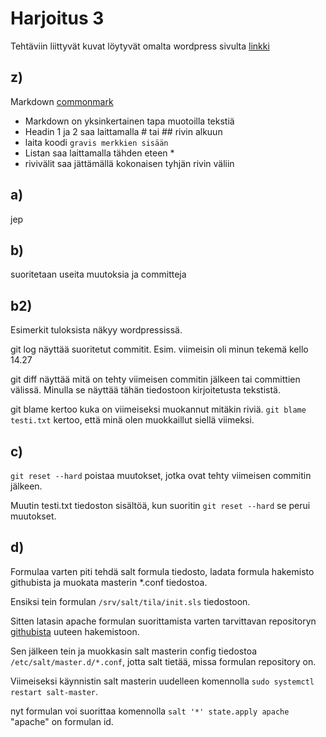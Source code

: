 # Harjoitus 3 

Tehtäviin liittyvät kuvat löytyvät omalta wordpress sivulta [linkki](https://topiashh.wordpress.com)

## z)
Markdown [commonmark](https://commonmark.org/help/)

* Markdown on yksinkertainen tapa muotoilla tekstiä
* Headin 1 ja 2 saa laittamalla # tai ## rivin alkuun
* laita koodi `gravis merkkien sisään` 
* Listan saa laittamalla tähden eteen *
* rivivälit saa jättämällä kokonaisen tyhjän rivin väliin

## a)

jep

## b)

suoritetaan useita muutoksia ja committeja

## b2)

Esimerkit tuloksista näkyy wordpressissä.

git log näyttää suoritetut commitit. Esim. viimeisin oli minun tekemä kello 14.27

git diff näyttää mitä on tehty viimeisen commitin jälkeen tai committien välissä. Minulla se näyttää tähän tiedostoon kirjoitetusta tekstistä.

git blame kertoo kuka on viimeiseksi muokannut mitäkin riviä. `git blame testi.txt` kertoo, että minä olen muokkaillut siellä viimeksi.

## c)

`git reset --hard` poistaa muutokset, jotka ovat tehty viimeisen commitin jälkeen. 

Muutin testi.txt tiedoston sisältöä, kun suoritin `git reset --hard` se perui muutokset.

## d)

Formulaa varten piti tehdä salt formula tiedosto, ladata formula hakemisto githubista ja muokata masterin *.conf tiedostoa.

Ensiksi tein formulan `/srv/salt/tila/init.sls` tiedostoon.

Sitten latasin apache formulan suorittamista varten tarvittavan repositoryn [githubista](https://github.com/saltstack-formulas/apache-formula) uuteen hakemistoon.

Sen jälkeen tein ja muokkasin salt masterin config tiedostoa `/etc/salt/master.d/*.conf`, jotta salt tietää, missa formulan repository on.

Viimeiseksi käynnistin salt masterin uudelleen komennolla `sudo systemctl restart salt-master`.

nyt formulan voi suorittaa komennolla `salt '*' state.apply apache` "apache" on formulan id.
